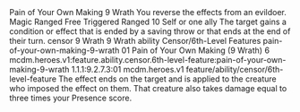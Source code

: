 <ability>
  <name>Pain of Your Own Making</name>
  <cost>9 Wrath</cost>
  <flavor>You reverse the effects from an evildoer.</flavor>
  <keywords>
    <keyword>Magic</keyword>
    <keyword>Ranged</keyword>
  </keywords>
  <type>Free Triggered</type>
  <distance>Ranged 10</distance>
  <target>Self or one ally</target>
  <trigger>The target gains a condition or effect that is ended by a saving throw or that ends at the end of their turn.</trigger>
  <metadata>
    <class>censor</class>
    <cost>9 Wrath</cost>
    <cost_amount>9</cost_amount>
    <cost_resource>Wrath</cost_resource>
    <feature_type>ability</feature_type>
    <file_dpath>Censor/6th-Level Features</file_dpath>
    <item_id>pain-of-your-own-making-9-wrath</item_id>
    <item_index>01</item_index>
    <item_name>Pain of Your Own Making (9 Wrath)</item_name>
    <level>6</level>
    <scc>mcdm.heroes.v1:feature.ability.censor.6th-level-feature:pain-of-your-own-making-9-wrath</scc>
    <scdc>1.1.1:9.2.7.3:01</scdc>
    <source>mcdm.heroes.v1</source>
    <type>feature/ability/censor/6th-level-feature</type>
  </metadata>
  <effects>
    <effect type="mundane">The effect ends on the target and is applied to the creature who imposed the effect on them. That creature also takes damage equal to three times your Presence score.</effect>
  </effects>
</ability>

